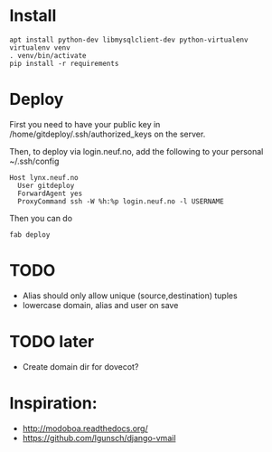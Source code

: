 # Install
    apt install python-dev libmysqlclient-dev python-virtualenv
    virtualenv venv
    . venv/bin/activate
    pip install -r requirements

# Deploy
First you need to have your public key in /home/gitdeploy/.ssh/authorized_keys on the server.

Then, to deploy via login.neuf.no, add the following to your personal ~/.ssh/config

    Host lynx.neuf.no
      User gitdeploy
      ForwardAgent yes
      ProxyCommand ssh -W %h:%p login.neuf.no -l USERNAME

Then you can do

    fab deploy


# TODO
- Alias should only allow unique (source,destination) tuples
- lowercase domain, alias and user on save

# TODO later
- Create domain dir for dovecot?

# Inspiration:
- http://modoboa.readthedocs.org/
- https://github.com/lgunsch/django-vmail
